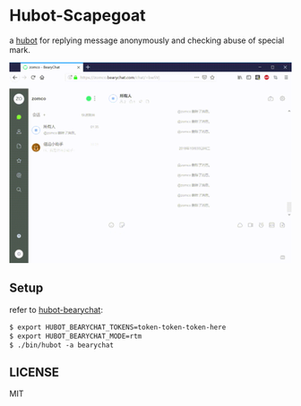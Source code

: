 # Hubot-Scapegoat

a [hubot](https://hubot.github.com/) for replying message anonymously and checking abuse of special mark.

![](resources/example.gif)


## Setup

refer to [hubot-bearychat](https://github.com/bearyinnovative/hubot-bearychat):

    $ export HUBOT_BEARYCHAT_TOKENS=token-token-token-here
    $ export HUBOT_BEARYCHAT_MODE=rtm
    $ ./bin/hubot -a bearychat


## LICENSE

MIT